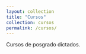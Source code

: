 ```yaml
---
layout: collection
title: "Cursos"
collection: cursos
permalink: /cursos/
---
```


Cursos de posgrado dictados.
